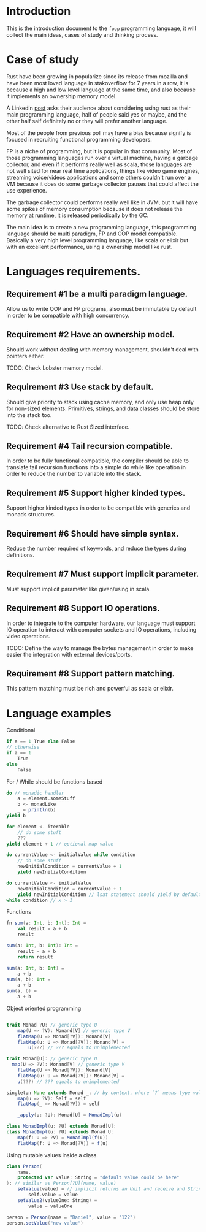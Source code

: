 # Introduction

This is the introduction document to the `foop` programming language, it will collect the main ideas, cases of study and thinking process.

# Case of study

Rust have been growing in popularize since its release from mozilla and have been most loved language in stakoverflow for 7 years in a row, it is because a high and low level language at the same time, and also because it implements an ownership memory model.

A LinkedIn [post](https://www.linkedin.com/posts/signify-technology_devs-rustlang-activity-7052200216506032128-WMbw)
asks their audience about considering using rust as their main programming language, half of people said yes or maybe,
and the other half saif definitely no or they will prefer another language.

Most of the people from previous poll may have a bias because signify is focused in recruiting functional programming developers.

FP is a niche of programming, but it is popular in that community. Most of those programming languages run over a virtual
machine, having a garbage collector, and even if it performs really well as scala, those languages are not well sited 
for near real time applications, things like video game engines, streaming voice/videos applications and some others 
couldn't run over a VM because it does do some garbage collector pauses that could affect the use experience.

The garbage collector could performs really well like in JVM, but it will have some spikes of memory
consumption because it does not release the memory at runtime, it is released periodically by the GC.

The main idea is to create a new programming language, this programming language should be multi paradigm, FP and OOP model 
compatible. Basically a very high level programming language, like scala or elixir but with an excellent performance,
using a ownership model like rust. 

# Languages requirements.

## Requirement #1 be a multi paradigm language.

Allow us to write OOP and FP programs, also must be immutable by default in order to be compatible with high concurrency.

## Requirement #2 Have an ownership model.

Should work without dealing with memory management, shouldn't deal with pointers either.

TODO: Check Lobster memory model.

## Requirement #3 Use stack by default.

Should give priority to stack using cache memory, and only use heap only for non-sized elements.
Primitives, strings, and data classes should be store into the stack too. 

TODO: Check alternative to Rust Sized interface.

## Requirement #4 Tail recursion compatible.

In order to be fully functional compatible, the compiler should be able to translate tail recursion functions into a 
simple do while like operation in order to reduce the number to variable into the stack.

## Requirement #5 Support higher kinded types.

Support higher kinded types in order to be compatible with generics and monads structures.

## Requirement #6 Should have simple syntax.

Reduce the number required of keywords, and reduce the types during definitions.

## Requirement #7 Must support implicit parameter.

Must support implicit parameter like given/using in scala.

## Requirement #8 Support IO operations.

In order to integrate to the computer hardware, our language must support IO operation to interact with computer sockets
and IO operations, including video operations.

TODO: Define the way to manage the bytes management in order to make easier the integration with external devices/ports.

## Requirement #8 Support pattern matching.
This pattern matching must be rich and powerful as scala or elixir.


# Language examples

Conditional

```scala
if a == 1 True else False
// otherwise
if a == 1
	True
else
	False

```

For / While should be functions based

```scala
do // monadic handler
	a = element.someStuff
	b <- monadLike 
	_ = println(b)
yield b

for element <- iterable
	// do some stuft
	???
yield element + 1 // optional map value

do currentValue <- initialValue while condition
	// do some stuff
	newInitialCondition = currentValue + 1
	yield newInitialCondition

do currentValue <- initialValue
	newInitialCondition = currentValue + 1
	yield newInitialCondition // lsat statement should yield by default, it not a value
while condition // x > 1 
```

Functions

```scala
fn sum(a: Int, b: Int): Int =
	val result = a + b
	result

sum(a: Int, b: Int): Int =
	result = a + b
	return result

sum(a: Int, b: Int) =
	a + b
sum(a, b): Int =
    a + b
sum(a, b) =
    a + b
```

Object oriented programming

```scala

trait Monad ?U: // generic type U
	map(U => ?V): Monand[V] // generic type V
	flatMap(U => Monad[?V]): Monand[V]
	flatMap(u: U => Monad[?V]): Monand[V] = 
		u(???) // ??? equals to unimplemented

trait Monad[U]: // generic type U
  map(U => ?V): Monand[V] // generic type V
    flatMap(U => Monad[?V]): Monand[V]
    flatMap(u: U => Monad[?V]): Monand[V] =
    u(???) // ??? equals to unimplemented

singleton None extends Monad _: // by context, where `?` means type validated in compilation type, By default Any.
	map(u => ?V): Self = self
	flatMap(_ => Monad[?V]) = self

	_apply(u: ?U): Monad[U] = MonadImpl(u)

class MonadImpl(u: ?U) extends Monad[U]:
class MonadImpl(u: ?U) extends Monad U:
	map(f: U => ?V) = MonadImpl(f(u))
	flatMap(f: U => Monad[?V]) = f(u)

```

Using mutable values inside a class.
```scala
class Person(
	name,
	protected var value: String = "default value could be here"
): // similar as Person[?U](name, value)
	setValue(value) = // implicit returns an Unit and receive and String value
		self.value = value
	setValue2(valueOne: String) =
		value = valueOne

person = Person(name = "Daniel", value = "122")
person.setValue("new value")

```